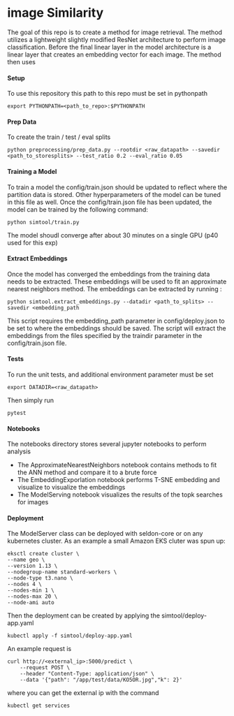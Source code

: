 # image Similarity

The goal of this repo is to create a method for image retrieval.  The method utilizes a lightweight slightly modified ResNet architecture to perform image classification.  Before the final linear layer in the model architecture is a linear layer that creates an embedding vector for each image.  The method then uses 

#### Setup
To use this repository this path to this repo must be set in pythonpath
```
export PYTHONPATH=<path_to_repo>:$PYTHONPATH
```

#### Prep Data
To create the train / test / eval splits

```
python preprocessing/prep_data.py --rootdir <raw_datapath> --savedir <path_to_storesplits> --test_ratio 0.2 --eval_ratio 0.05
```

#### Training a Model
To train a model the config/train.json should be updated to reflect where the partition data is stored.  Other hyperparameters of the model can be tuned in this file as well.  Once the config/train.json file has been updated, the model can be trained by the following command:

```
python simtool/train.py
```
The model shoudl converge after about 30 minutes on a single GPU (p40 used for this exp)

#### Extract Embeddings
Once the model has converged the embeddings from the training data needs to be extracted.  These embeddings will be used to fit an approximate nearest neighbors method.  The embeddings can be extracted by running :

```
python simtool.extract_embeddings.py --datadir <path_to_splits> --savedir <embedding_path
```

This script requires the embedding_path parameter in config/deploy.json to be set to where the embeddings should be saved.  The script will extract the embeddings from the files specified by the traindir parameter in the config/train.json file.

#### Tests
To run the unit tests, and additional environment parameter must be set

```
export DATADIR=<raw_datapath>
```

Then simply run
```
pytest
```

#### Notebooks
The notebooks directory stores several jupyter notebooks to perform analysis
* The ApproximateNearestNeighbors notebook contains methods to fit the ANN method and compare it to a brute force
* The EmbeddingExporlation notebook performs T-SNE embedding and visualize to visualize the embeddings
* The ModelServing notebook visualizes the results of the topk searches for images

#### Deployment 
The ModelServer class can be deployed with seldon-core or on any kubernetes cluster.  As an example a small Amazon EKS cluter was spun up:

```
eksctl create cluster \
--name geo \
--version 1.13 \
--nodegroup-name standard-workers \
--node-type t3.nano \
--nodes 4 \
--nodes-min 1 \
--nodes-max 20 \
--node-ami auto
```
Then the deployment can be created by applying the simtool/deploy-app.yaml

```
kubectl apply -f simtool/deploy-app.yaml
```

An example request is 

```
curl http://<external_ip>:5000/predict \
    --request POST \
    --header "Content-Type: application/json" \
    --data '{"path": "/app/test/data/KO5OR.jpg","k": 2}'
```

where you can get the external ip with the command

```
kubectl get services
```
